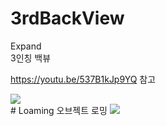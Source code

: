 # 3rdBackView
<detailes>
  <demmary> Expand </summary>
  <div markdown="1">
3인칭 백뷰

https://youtu.be/537B1kJp9YQ 참고

<img src="https://user-images.githubusercontent.com/84231954/145943447-132b7da4-872e-41ff-8990-26254e5736f2.gif">
  </div>
  <div markdown="2">
# Loaming
오브젝트 로밍

<img src="https://user-images.githubusercontent.com/84231954/145973894-48c9cbf4-27ff-4119-bb83-0062a377787a.gif">
  </div>
</details>
